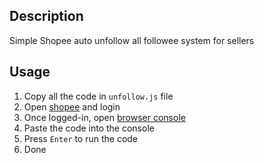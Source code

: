 ## Description

Simple Shopee auto unfollow all followee system for sellers

## Usage

1. Copy all the code in ```unfollow.js``` file
2. Open [shopee](https://shopee.com.my/) and login
3. Once logged-in, open [browser console](https://support.airtable.com/hc/en-us/articles/232313848-How-to-open-the-developer-console#:~:text=To%20open%20the%20developer%20console%20window%20on%20Chrome%2C%20use%20the,then%20select%20%22Developer%20Tools.%22)
4. Paste the code into the console
5. Press ```Enter``` to run the code
6. Done